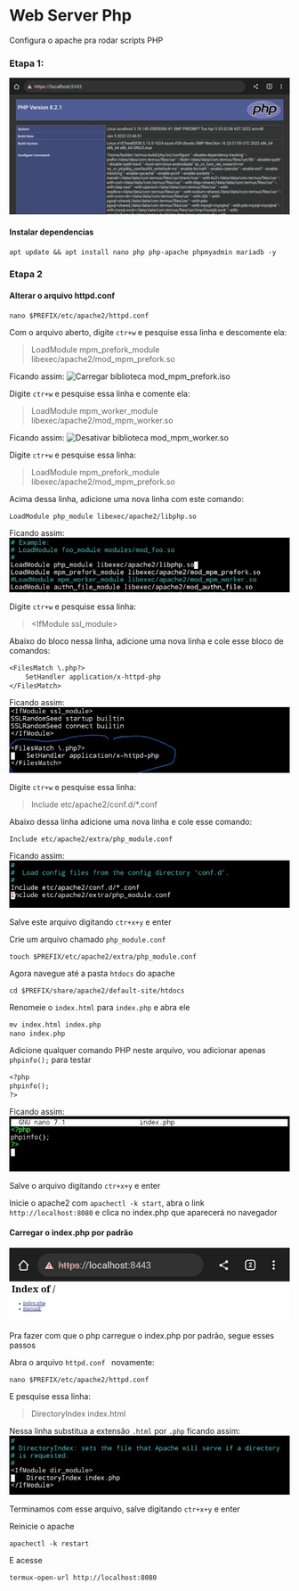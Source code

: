 # Web Server Php
Configura o apache pra rodar scripts PHP

### Etapa 1:
![mpm](https://github.com/Olliv3r/Web-Server-Php/blob/main/media/php_main.jpg)

#### Instalar dependencias
```
apt update && apt install nano php php-apache phpmyadmin mariadb -y
```

### Etapa 2
#### Alterar o arquivo  httpd.conf
```
nano $PREFIX/etc/apache2/httpd.conf
```

Com o arquivo aberto, digite `ctr+w` e pesquise essa linha e descomente ela:
> LoadModule mpm_prefork_module libexec/apache2/mod_mpm_prefork.so

Ficando assim:
![Carregar biblioteca mod_mpm_prefork.iso](https://github.com/Olliv3r/Web-Server-Php/blob/main/media/php_prefork_module.jpg)


Digite `ctr+w` e pesquise essa linha e comente ela:
> LoadModule mpm_worker_module libexec/apache2/mod_mpm_worker.so

Ficando assim:
![Desativar biblioteca mod_mpm_worker.so](https://github.com/Olliv3r/Web-Server-Php/blob/main/media/php-worker-module.jpg)

Digite `ctr+w` e pesquise essa linha:
> LoadModule mpm_prefork_module libexec/apache2/mod_mpm_prefork.so

Acima dessa linha, adicione uma nova linha com este comando:
```
LoadModule php_module libexec/apache2/libphp.so
```
Ficando assim:
![Carregar biblioteca libphp.so](https://github.com/Olliv3r/Web-Server-Php/blob/main/media/php-php_module.jpg)

Digite `ctr+w` e pesquise essa linha:
> &lt;IfModule ssl_module>

Abaixo do bloco nessa linha, adicione uma nova linha e cole esse bloco de comandos: 
```
<FilesMatch \.php?>
    SetHandler application/x-httpd-php
</FilesMatch>
```

Ficando assim:
![Definir o manipulador](https://github.com/Olliv3r/Web-Server-Php/blob/main/media/php-ifmodule.jpg)

Digite `ctr+w` e pesquise essa linha:
> Include etc/apache2/conf.d/*.conf

Abaixo dessa linha adicione uma nova linha e cole esse comando:
```
Include etc/apache2/extra/php_module.conf
```

Ficando assim:
![Incluir modulo php_module.conf](https://github.com/Olliv3r/Web-Server-Php/blob/main/media/php-php_module.conf.jpg)

Salve este arquivo digitando `ctr+x+y` e enter

Crie um arquivo chamado `php_module.conf`
```
touch $PREFIX/etc/apache2/extra/php_module.conf
```

Agora navegue até a pasta `htdocs` do apache
```
cd $PREFIX/share/apache2/default-site/htdocs
```

Renomeie o `index.html` para `index.php` e abra ele
```
mv index.html index.php
nano index.php
```

Adicione qualquer comando PHP neste arquivo, vou adicionar apenas `phpinfo();` para testar
```
<?php
phpinfo();
?>
```
Ficando assim:
![phpinfo();](https://github.com/Olliv3r/Web-Server-Php/blob/main/media/php-phpinfo().jpg)

Salve o arquivo digitando `ctr+x+y` e enter

Inicie o apache2 com `apachectl -k start`, abra o link `http://localhost:8080` e clica no index.php que aparecerá no navegador

#### Carregar o index.php por padrão
![Index.html](https://github.com/Olliv3r/Web-Server-Php/blob/main/media/php-index.html.jpg)

Pra fazer com que o php carregue o index.php por padrão, segue esses passos

Abra o arquivo `httpd.conf ` novamente:
```
nano $PREFIX/etc/apache2/httpd.conf
```

 E pesquise essa linha:
> DirectoryIndex index.html

Nessa linha substitua a extensão `.html` por `.php` ficando assim:
![Carregar index.php por padrão](https://github.com/Olliv3r/Web-Server-Php/blob/main/media/php-index.php.jpg)

Terminamos com esse arquivo, salve digitando `ctr+x+y` e enter

Reinicie o apache
```
apachectl -k restart
```

E acesse
```
termux-open-url http://localhost:8080
```
